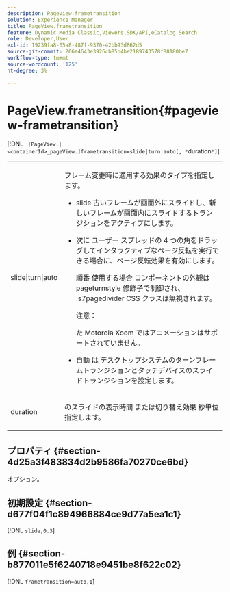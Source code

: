 ```yaml
---
description: PageView.frametransition
solution: Experience Manager
title: PageView.frametransition
feature: Dynamic Media Classic,Viewers,SDK/API,eCatalog Search
role: Developer,User
exl-id: 19239fa8-65a8-487f-9370-42bb93d862d5
source-git-commit: 206e4643e3926cb85b4be2189743578f88180be7
workflow-type: tm+mt
source-wordcount: '125'
ht-degree: 3%

---
```


# PageView.frametransition{#pageview-frametransition}

[!DNL ` [PageView.|<containerId>_pageView.]frametransition=slide|turn|auto[, *`duration`*]`]

<table id="table_625D0EEDA21B46FEA3F5CF7DDF769B50"> 
 <tbody> 
  <tr> 
   <td colname="col1"> <p> <span class="codeph"> slide|turn|auto</span> </p> </td> 
   <td colname="col2"> <p> フレーム変更時に適用する効果のタイプを指定します。 </p> <p> 
     <ul id="ul_4224B7C2722A4185A8BD48703D019AA1"> 
      <li id="li_8482037F8E1C4F11A84DF51790A073FE"> <p><span class="codeph"> slide</span> 古いフレームが画面外にスライドし、新しいフレームが画面内にスライドするトランジションをアクティブにします。 </p> </li> 
      <li id="li_CE9A99564DF348D0A76AB2A5945155A5"> <p>次に </span> ユーザー <span class="codeph"> スプレッドの 4 つの角をドラッグしてインタラクティブなページ反転を実行できる場合に、ページ反転効果を有効にします。 </p> <p>順番 <span class="codeph"> 使用する場合 </span> コンポーネントの外観は <span class="codeph"> pageturnstyle</span> 修飾子で制御され、<span class="codeph"> .s7pagedivider</span> CSS クラスは無視されます。 </p> <p>注意：  <p><span class="codeph"> た </span>Motorola Xoom ではアニメーションはサポートされていません。 </p> </p> </li> 
      <li id="li_79F85B0429CD4B389399FB3823FE767F"> <p> 自動 <span class="codeph"> は </span> デスクトップシステムのターンフレームトランジションとタッチデバイスのスライドトランジションを設定します。 </p> </li> 
     </ul> </p> </td> 
  </tr> 
  <tr> 
   <td colname="col1"> <p><span class="codeph"><span class="varname"> duration</span></span> </p> </td> 
   <td colname="col2"> <p><span class="codeph"> のスライドの表示時間 </span> または切り替え効果 <span class="codeph"> 秒単位 </span> 指定します。 </p> </td> 
  </tr> 
 </tbody> 
</table>

## プロパティ {#section-4d25a3f483834d2b9586fa70270ce6bd}

オプション。

## 初期設定 {#section-d677f04f1c894966884ce9d77a5ea1c1}

[!DNL `slide,0.3`]

## 例 {#section-b877011e5f6240718e9451be8f622c02}

[!DNL `frametransition=auto,1`]
